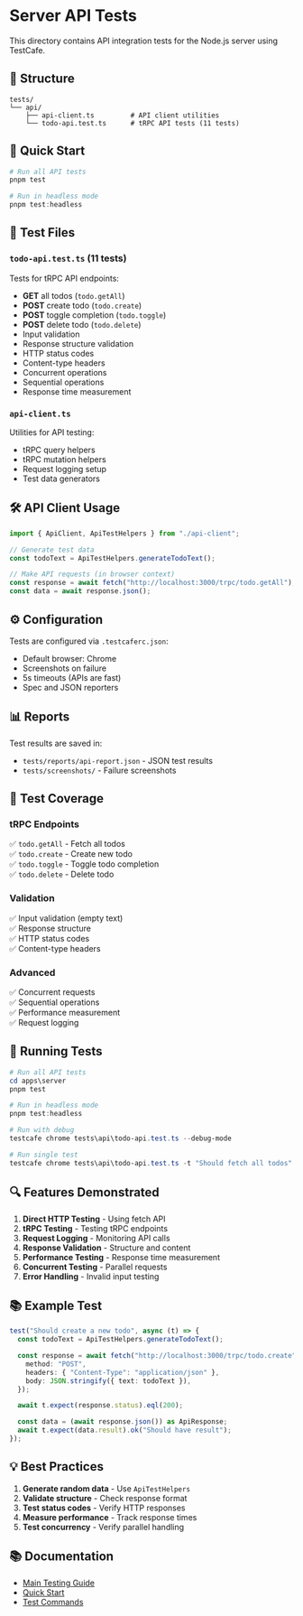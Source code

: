 # Server API Tests

This directory contains API integration tests for the Node.js server using TestCafe.

## 📁 Structure

```
tests/
└── api/
    ├── api-client.ts         # API client utilities
    └── todo-api.test.ts      # tRPC API tests (11 tests)
```

## 🚀 Quick Start

```powershell
# Run all API tests
pnpm test

# Run in headless mode
pnpm test:headless
```

## 📝 Test Files

### `todo-api.test.ts` (11 tests)

Tests for tRPC API endpoints:

- **GET** all todos (`todo.getAll`)
- **POST** create todo (`todo.create`)
- **POST** toggle completion (`todo.toggle`)
- **POST** delete todo (`todo.delete`)
- Input validation
- Response structure validation
- HTTP status codes
- Content-type headers
- Concurrent operations
- Sequential operations
- Response time measurement

### `api-client.ts`

Utilities for API testing:

- tRPC query helpers
- tRPC mutation helpers
- Request logging setup
- Test data generators

## 🛠️ API Client Usage

```typescript
import { ApiClient, ApiTestHelpers } from "./api-client";

// Generate test data
const todoText = ApiTestHelpers.generateTodoText();

// Make API requests (in browser context)
const response = await fetch("http://localhost:3000/trpc/todo.getAll");
const data = await response.json();
```

## ⚙️ Configuration

Tests are configured via `.testcaferc.json`:

- Default browser: Chrome
- Screenshots on failure
- 5s timeouts (APIs are fast)
- Spec and JSON reporters

## 📊 Reports

Test results are saved in:

- `tests/reports/api-report.json` - JSON test results
- `tests/screenshots/` - Failure screenshots

## 🎯 Test Coverage

### tRPC Endpoints

✅ `todo.getAll` - Fetch all todos  
✅ `todo.create` - Create new todo  
✅ `todo.toggle` - Toggle todo completion  
✅ `todo.delete` - Delete todo

### Validation

✅ Input validation (empty text)  
✅ Response structure  
✅ HTTP status codes  
✅ Content-type headers

### Advanced

✅ Concurrent requests  
✅ Sequential operations  
✅ Performance measurement  
✅ Request logging

## 🎯 Running Tests

```powershell
# Run all API tests
cd apps\server
pnpm test

# Run in headless mode
pnpm test:headless

# Run with debug
testcafe chrome tests\api\todo-api.test.ts --debug-mode

# Run single test
testcafe chrome tests\api\todo-api.test.ts -t "Should fetch all todos"
```

## 🔍 Features Demonstrated

1. **Direct HTTP Testing** - Using fetch API
2. **tRPC Testing** - Testing tRPC endpoints
3. **Request Logging** - Monitoring API calls
4. **Response Validation** - Structure and content
5. **Performance Testing** - Response time measurement
6. **Concurrent Testing** - Parallel requests
7. **Error Handling** - Invalid input testing

## 📚 Example Test

```typescript
test("Should create a new todo", async (t) => {
  const todoText = ApiTestHelpers.generateTodoText();

  const response = await fetch("http://localhost:3000/trpc/todo.create", {
    method: "POST",
    headers: { "Content-Type": "application/json" },
    body: JSON.stringify({ text: todoText }),
  });

  await t.expect(response.status).eql(200);

  const data = (await response.json()) as ApiResponse;
  await t.expect(data.result).ok("Should have result");
});
```

## 💡 Best Practices

1. **Generate random data** - Use `ApiTestHelpers`
2. **Validate structure** - Check response format
3. **Test status codes** - Verify HTTP responses
4. **Measure performance** - Track response times
5. **Test concurrency** - Verify parallel handling

## 📚 Documentation

- [Main Testing Guide](../../TESTING.md)
- [Quick Start](../../QUICKSTART-TESTING.md)
- [Test Commands](../../TEST-COMMANDS.md)
